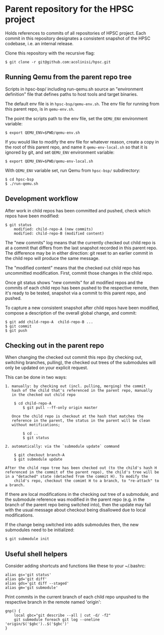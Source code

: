 # Parent repository for the HPSC project

Holds references to commits of all repositories of HPSC project.
Each commit in this repository designates a consistent snapshot
of the HPSC codebase, i.e. an internal release.

Clone this repository with the recursive flag:

    $ git clone -r git@github.com:acolinisi/hpsc.git

## Running Qemu from the parent repo tree

Scripts in hpsc-bsp/ including run-qemu.sh source an "environment definition"
file that defines paths to host tools and target binaries.

The default env file is in `hpsc-bsp/qemu-env.sh`. The env file for running
from this parent repo, is in `qemu-env.sh`.

The point the scripts path to the env file, set the `QEMU_ENV` environment
variable:

    $ export QEMU_ENV=$PWD/qemu-env.sh

If you would like to modify the env file for whatever reason, create a copy in
the root of this parent repo, and name it `qemu-env-local.sh` so that it is
ignored by git, and set `QEMU_ENV` environment variable:

    $ export QEMU_ENV=$PWD/qemu-env-local.sh

With `QEMU_ENV` variable set, run Qemu from `hpsc-bsp/` subdirectory:

    $ cd hpsc-bsp
    $ ./run-qemu.sh

## Development workflow

After work in child repos has been committed and pushed,
check which repos have been modified:

    $ git status
        modified: child-repo-A (new commits)
        modified: child-repo-B (modified content)

The "new commits" log means that the currently checked out child repo
is at a commit that differs from the last snapshot recorded in this
parent repo. The difference may be in either direction: git reset to
an earlier commit in the child repo will produce the same message.

The "modified content" means that the checked out child repo has uncommitted
modification. First, commit those changes in the child repo.

Once git status shows "new commits" for all modified repos and the commits of
each child repo has been pushed to the respective remote, then it's ready to be
tested, snapshot via a commit to this parent repo, and pushed.

To capture a new consistent snapshot after child repos have been modified,
compose a description of the overall global change, and commit:

    $ git add child-repo-A  child-repo-B ...
    $ git commit
    $ git push

## Checking out in the parent repo

When changing the checked out commit this repo (by checking out, switching
branches, pulling), the checked out trees of the submodules will only be
updated on your explicit request.

This can be done in two ways:

    1. manually: by checking out (incl. pulling, merging) the commit
       hash of the child that's referenced in the parent repo, manually
       in the checked out child repo

	    $ cd child-repo-A
            $ git pull --ff-only origin master

       Once the child repo is checkout at the hash that matches the
       reference in the parent, the status in the parent will be clean
       without motifications;

            $ cd ..
            $ git status

    2. automatically: via the `submodule update` command

	    $ git checkout branch-A
	    $ git submodule update

	After the child repo tree has been checked out (to the child's hash H
	referenced in the commit of the parent repo), the child's tree will be
	in a "detached" state (detached from the commit H). To modify the
        child's repo, checkout the comimt H to a branch, to "re-attach" to a branch.

If there are local modifications in the checking out tree of a submodule, and
the submodule reference was modified in the parent repo (e.g. in the branch of
the parent repo being switched into), then the update may fail with the usual
message about checkout being disallowed due to local modifications.

If the change being switched into adds submodules then, the new submodules
need to be initialized:

    $ git submodule init

## Useful shell helpers

Consider adding shortcuts and functions like these to your ~/.bashrc:

    alias gs='git status'
    alias gd='git diff'
    alias gds='git diff --staged'
    alias gm='git submodule'

Print commits in the current branch of each child repo unpushed to the respective
branch in the remote named 'origin':

    gnp() {
        local gbc="git describe --all | cut -d/ -f2"
        git submodule foreach git log --oneline 'origin/$('$gbc')..$('$gbc')'
    }
